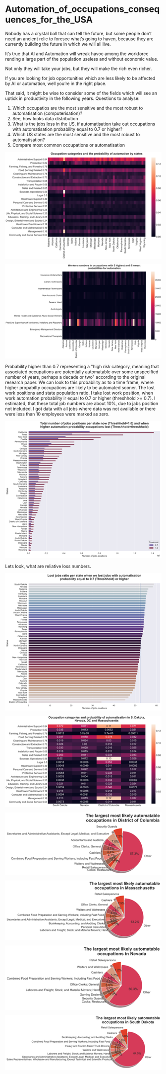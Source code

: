 # Automation_of_occupations_consequences_for_the_USA

Nobody has a crystal ball that can tell the future, but some people don’t need an ancient relic to foresee what’s going to haven, because they are currently building the future in which we will all live.

It’s true that AI and Automation will wreak havoc among the workforce rending a large part of the population useless and without economic value.

Not only they will take your jobs, but they will make the rich even richer.

If you are looking for job opportunities which are less likely to be affected by AI or automation, well you’re in the right place.

That said, it might be wise to consider some of the fields which will see an uptick in productivity in the following years.
Questions to analyse:

1. Which occupatios are the most sensitive and the most robust to automatisation (computerisation)?
2. See, how looks data distribution
3. What is the jobs loss in the US, if automatisation take out occupations with automatisation probability equal to 0.7 or higher?
4. Which US states are the most sensitive and the most robust to automatisation?
5. Compare most common occupations or automatisation

![name1](https://github.com/gadolinis/Automation_of_occupations_consequences_for_the_USA/blob/master/img/general_Occupation%20categories%20and%20the%20probability%20of%20automation%20by%20states.png)

![name2](https://github.com/gadolinis/Automation_of_occupations_consequences_for_the_USA/blob/master/img/general_Workers%20numbers%20in%20occupations%20with%205%20highest%20and%205%20lowest%20probabilities%20for%20automation.png)

Probability higher than 0.7 representing a "high risk category, meaning that associated occupations are potentially automatable over some unspecified number of years, perhaps a decade or two" according to the original research paper. We can look to this probability as to a time frame, where higher propabilty occupations are likely to be automated sooner.
The lost work positions and state population ratio. I take lost work position, when work automation probability ir equal to 0.7 or higher (threshhold >= 0.7).
I estimated, that these total job numbers are about 10%, due to jabs position not included. I got data with all jobs where data was not available or there were less than 10 employees were marked as zero.

![name3](https://github.com/gadolinis/Automation_of_occupations_consequences_for_the_USA/blob/master/img/general_Total%20number%20of%20jobs%20positions%20per%20state%20now%20(Threshhold%3D1.0)%20and%20when%20higher%20automation%20probability%20accupations%20lost%20(Threshhold%3Dthreshhold).png)

Lets look, what are reliative loss numbers.

![name4](https://raw.githubusercontent.com/gadolinis/Automation_of_occupations_consequences_for_the_USA/master/img/general_Lost%20jobs%20ratio%20per%20state%20when%20we%20lost%20jobs%20with%20automatisation%20probability%20equal%20to%200.7%20(Threshhold)%20or%20higher.png)

![name5](https://github.com/gadolinis/Automation_of_occupations_consequences_for_the_USA/blob/master/img/general_Occupation%20categories%20and%20probability%20of%20automatisation%20in%20S.%20Dakota%2C%20Nevada%2C%20DC%20and%20Massachusetts.png)

![name6](https://github.com/gadolinis/Automation_of_occupations_consequences_for_the_USA/blob/master/img/general_The%20largest%20most%20likely%20automatable%20occupations%20in%20District%20of%20Columbia.png)

![name7](https://github.com/gadolinis/Automation_of_occupations_consequences_for_the_USA/blob/master/img/general_The%20largest%20most%20likely%20automatable%20occupations%20in%20Massachusetts.png)

![name8](https://github.com/gadolinis/Automation_of_occupations_consequences_for_the_USA/blob/master/img/general_The%20largest%20most%20likely%20automatable%20occupations%20in%20Nevada.png)

![name9](https://github.com/gadolinis/Automation_of_occupations_consequences_for_the_USA/blob/master/img/general_The%20largest%20most%20likely%20automatable%20occupations%20in%20South%20Dakota.png)




